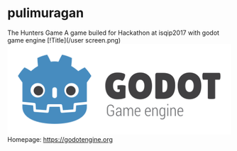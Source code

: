 # pulimuragan
The Hunters Game
A game builed for Hackathon at isqip2017 with godot game engine
[!Title](/user screen.png)
[![Godot Engine logo](/logo.png)](https://godotengine.org)
Homepage: https://godotengine.org
